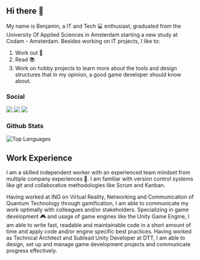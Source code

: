 ## Hi there 👋

My name is Benjamin, a IT and Tech :computer: enthusiast, graduated from the University Of Applied Sciences in Amsterdam starting a new study at Codam - Amsterdam. Besides working on IT projects, I like to:
1. Work out :muscle:
2. Read :books:
3. Work on hobby projects to learn more about the tools and design structures that in my opinion, a good game developer should know about.

### Social

<a href= "mailto:benjaminvanderwolf@gmail.com"><img src="https://img.icons8.com/material-outlined/32/000000/mail.png"/></a>
<a href= "https://twitter.com/Benjami47071287"><img src="https://img.icons8.com/material-outlined/32/000000/twitter.png"/></a>
<a href= "https://www.linkedin.com/in/benjamin-van-der-wolf-742305160/"><img src="https://img.icons8.com/metro/26/000000/linkedin.png"/></a>
</p>

### Github Stats

![Top Languages](https://github-readme-stats.vercel.app/api/top-langs/?username=Bvanderwolf&layout=compact&theme=radical)

## Work Experience
I am a skilled independent worker with an experienced team mindset from multiple company experiences :office:. I am familiar with version control systems like git and collaborative methodologies like Scrum and Kanban.

Having worked at ING on Virtual Reality, Networking and Communication of Quantum Technology through gamification, I am able to communicate my work optimally with colleagues and/or stakeholders. Specializing in game development :video_game: and usage of game engines like the Unity Game Engine, I am able to write fast, readable and maintainable code in a short amount of time and apply code and/or engine specific best practices. Having worked as Technical Architect and Sublead Unity Developer at DTT, I am able to design, set up and manage game development projects and communicate progress effectively.
